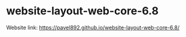 # website-layout-web-core-6.8
Website link: https://pavel892.github.io/website-layout-web-core-6.8/
